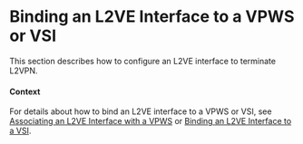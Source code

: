 Binding an L2VE Interface to a VPWS or VSI
==========================================

This section describes how to configure an L2VE interface to terminate L2VPN.

#### Context

For details about how to bind an L2VE interface to a VPWS or VSI, see [Associating an L2VE Interface with a VPWS](dc_vrp_l2-l2_cfg_5005.html) or [Binding an L2VE Interface to a VSI](dc_vrp_l2-l2_cfg_5010.html).
